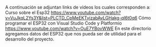 A continuación se adjuntan links de vídeos los cuales corresponden a:
Curso sobre el Esp32  https://www.youtube.com/watch?v=VuJkqL2Ys3Y&list=PLCTD_CpMeEKTvjzabAvLGHakg-ql6t0q6
Cómo programar el ESP32 con Visual Studio Code y Platformio https://www.youtube.com/watch?v=OuE7YBovWWE
En este directorio agregamos datos del ESP32 que nos pueda ser de utilidad para el desarrollo del proyecto.
